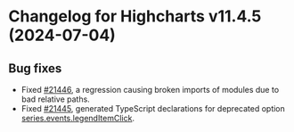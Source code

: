 # Changelog for Highcharts v11.4.5 (2024-07-04)


## Bug fixes
- Fixed [#21446](https://github.com/highcharts/highcharts/issues/21446), a regression causing broken imports of modules due to bad relative paths.
- Fixed [#21445](https://github.com/highcharts/highcharts/issues/21445), generated TypeScript declarations for deprecated option [series.events.legendItemClick](https://api.highcharts.com/highcharts/plotOptions.series.events.legendItemClick).
